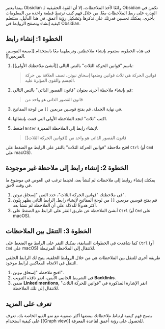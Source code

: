 
بينما يعتبر Obsidian رائعًا لأخذ الملاحظات، إلا أن القوة الحقيقية لـ Obsidian تكمن في القدرة على ربط الملاحظات معًا. من خلال فهم كيف ترتبط قطعة واحدة من المعلومات بأخرى، يمكنك تحسين قدرتك على تذكرها وتشكيل رؤية أعمق. في هذا الدليل، ستتعلم كيفية إنشاء وتصفح الروابط في Obsidian.

## الخطوة 1: إنشاء رابط

في هذه الخطوة، ستقوم بإنشاء ملاحظتين وتربطهما معًا باستخدام \[\[صيغة القوسين المربعين]].

1. [[أنشئ ملاحظتك الأولى]] باسم "قوانين الحركة الثلاث" بالنص التالي:

	 > قوانين الحركة هي ثلاث قوانين وضعها إسحاق نيوتن، تصف العلاقة بين حركة الجسم والقوى المؤثرة عليه.

2. قم بإنشاء ملاحظة أخرى بعنوان "قانون القصور الذاتي" بالنص التالي:

	 > قانون القصور الذاتي هو واحد من

3. في نهاية الجملة، قم بفتح قوسين مربعين `[[` من لوحة المفاتيح.
4. اكتب "ثلاث" لتجد الملاحظة الأولى التي قمت بإنشائها.
5. اضغط `Enter` لإنشاء رابط إلى الملاحظة المميزة.

	 > قانون القصور الذاتي هو واحد من \[\[قوانين الحركة الثلاث]]

افتح ملاحظة "قوانين الحركة الثلاث" بالنقر على الرابط مع الضغط على `Ctrl` (أو `Cmd` على macOS).

## الخطوة 2: إنشاء رابط إلى ملاحظة غير موجودة

يمكنك إنشاء روابط إلى ملاحظات لم تُنشأ بعد، لحينما ترغب في الغوص في موضوع ما في وقت لاحق.

1. في ملاحظتك "قوانين الحركة الثلاث"، حدد النص "إسحاق نيوتن".
2. قم بفتح قوسين مربعين `[[` من لوحة المفاتيح لإنشاء رابط. الرابط الثاني يظهر بلون أكثر هدوءًا للدلالة على أن الملاحظة لم تنشأ بعد.
3. أنشئ الملاحظة عن طريق النقر على الرابط مع الضغط على `Ctrl` (أو `Cmd` على macOS).

## الخطوة 3: التنقل بين الملاحظات

كما شاهدت في الخطوات السابقة، يمكنك النقر على الرابط مع الضغط على `Ctrl` (أو `Cmd` على macOS) للانتقال إلى الملاحظة المرتبطة.

طريقة أخرى للتنقل بين الملاحظات هي من خلال الروابط الخلفية. يتيح لك الرابط الخلفي التنقل في الاتجاه المعاكس لرابط موجود.

1. افتح ملاحظة "إسحاق نيوتن".
2. في الشريط الجانبي الأيمن، انقر نافذة التبويب **Backlinks**.
3. ضمن **Linked mentions**, انقر الإشارة المذكورة في "قوانين للحركة الثلاث" للانتقال إلى تلك الملاحظة.

## تعرف على المزيد

يصبح فهم كيفية ارتباط ملاحظاتك ببعضها أكثر صعوبة مع نمو القبو الخاصة بك. تعرف على كيفية استخدام [[Graph view]] للحصول على رؤية أعمق لقاعدة المعرفة.
